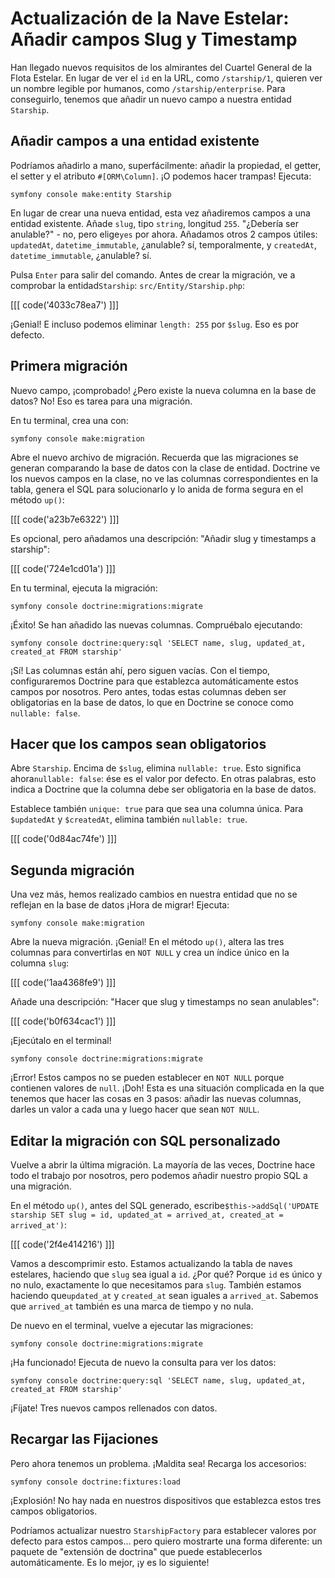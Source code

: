 # Actualización de la Nave Estelar: Añadir campos Slug y Timestamp

Han llegado nuevos requisitos de los almirantes del Cuartel General de la Flota Estelar. En lugar de ver el `id` en la URL, como `/starship/1`, quieren ver un nombre legible por humanos, como `/starship/enterprise`. Para conseguirlo, tenemos que añadir un nuevo campo a nuestra entidad `Starship`.

## Añadir campos a una entidad existente

Podríamos añadirlo a mano, superfácilmente: añadir la propiedad, el getter, el setter y el atributo `#[ORM\Column]`. ¡O podemos hacer trampas! Ejecuta:

```terminal
symfony console make:entity Starship
```

En lugar de crear una nueva entidad, esta vez añadiremos campos a una entidad existente. Añade `slug`, tipo `string`, longitud `255`. "¿Debería ser anulable?" - no, pero elige`yes` por ahora. Añadamos otros 2 campos útiles: `updatedAt`, `datetime_immutable`, ¿anulable? sí, temporalmente, y `createdAt`, `datetime_immutable`, ¿anulable? sí.

Pulsa `Enter` para salir del comando. Antes de crear la migración, ve a comprobar la entidad`Starship`: `src/Entity/Starship.php`:

[[[ code('4033c78ea7') ]]]

¡Genial! E incluso podemos eliminar `length: 255` por `$slug`. Eso es por defecto.

## Primera migración

Nuevo campo, ¡comprobado! ¿Pero existe la nueva columna en la base de datos? No! Eso es tarea para una migración.

En tu terminal, crea una con:

```terminal
symfony console make:migration
```

Abre el nuevo archivo de migración. Recuerda que las migraciones se generan comparando la base de datos con la clase de entidad. Doctrine ve los nuevos campos en la clase, no ve las columnas correspondientes en la tabla, genera el SQL para solucionarlo y lo anida de forma segura en el método `up()`:

[[[ code('a23b7e6322') ]]]

Es opcional, pero añadamos una descripción: "Añadir slug y timestamps a starship":

[[[ code('724e1cd01a') ]]]

En tu terminal, ejecuta la migración:

```terminal
symfony console doctrine:migrations:migrate
```

¡Éxito! Se han añadido las nuevas columnas. Compruébalo ejecutando:

```terminal
symfony console doctrine:query:sql 'SELECT name, slug, updated_at, created_at FROM starship'
```

¡Sí! Las columnas están ahí, pero siguen vacías. Con el tiempo, configuraremos Doctrine para que establezca automáticamente estos campos por nosotros. Pero antes, todas estas columnas deben ser obligatorias en la base de datos, lo que en Doctrine se conoce como `nullable: false`.

## Hacer que los campos sean obligatorios

Abre `Starship`. Encima de `$slug`, elimina `nullable: true`. Esto significa ahora`nullable: false`: ése es el valor por defecto. En otras palabras, esto indica a Doctrine que la columna debe ser obligatoria en la base de datos.

Establece también `unique: true` para que sea una columna única. Para `$updatedAt` y `$createdAt`, elimina también `nullable: true`.

[[[ code('0d84ac74fe') ]]]

## Segunda migración

Una vez más, hemos realizado cambios en nuestra entidad que no se reflejan en la base de datos ¡Hora de migrar! Ejecuta:

```terminal
symfony console make:migration
```

Abre la nueva migración. ¡Genial! En el método `up()`, altera las tres columnas para convertirlas en `NOT NULL` y crea un índice único en la columna `slug`:

[[[ code('1aa4368fe9') ]]]

Añade una descripción: "Hacer que slug y timestamps no sean anulables":

[[[ code('b0f634cac1') ]]]

¡Ejecútalo en el terminal!

```terminal
symfony console doctrine:migrations:migrate
```

¡Error! Estos campos no se pueden establecer en `NOT NULL` porque contienen valores de `null`. ¡Doh! Esta es una situación complicada en la que tenemos que hacer las cosas en 3 pasos: añadir las nuevas columnas, darles un valor a cada una y luego hacer que sean `NOT NULL`.

## Editar la migración con SQL personalizado

Vuelve a abrir la última migración. La mayoría de las veces, Doctrine hace todo el trabajo por nosotros, pero podemos añadir nuestro propio SQL a una migración.

En el método `up()`, antes del SQL generado, escribe`$this->addSql('UPDATE starship SET slug = id, updated_at = arrived_at, created_at = arrived_at')`:

[[[ code('2f4e414216') ]]]

Vamos a descomprimir esto. Estamos actualizando la tabla de naves estelares, haciendo que `slug` sea igual a `id`. ¿Por qué? Porque `id` es único y no nulo, exactamente lo que necesitamos para `slug`. También estamos haciendo que`updated_at` y `created_at` sean iguales a `arrived_at`. Sabemos que `arrived_at` también es una marca de tiempo y no nula.

De nuevo en el terminal, vuelve a ejecutar las migraciones:

```terminal
symfony console doctrine:migrations:migrate
```

¡Ha funcionado! Ejecuta de nuevo la consulta para ver los datos:

```terminal
symfony console doctrine:query:sql 'SELECT name, slug, updated_at, created_at FROM starship'
```

¡Fíjate! Tres nuevos campos rellenados con datos.

## Recargar las Fijaciones

Pero ahora tenemos un problema. ¡Maldita sea! Recarga los accesorios:

```terminal
symfony console doctrine:fixtures:load
```

¡Explosión! No hay nada en nuestros dispositivos que establezca estos tres campos obligatorios.

Podríamos actualizar nuestro `StarshipFactory` para establecer valores por defecto para estos campos... pero quiero mostrarte una forma diferente: un paquete de "extensión de doctrina" que puede establecerlos automáticamente. Es lo mejor, ¡y es lo siguiente!
